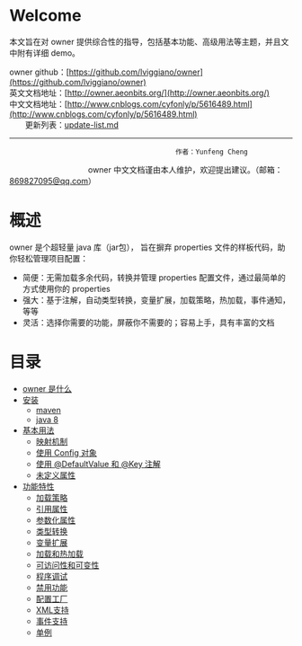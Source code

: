 # Welcome 
本文旨在对 owner 提供综合性的指导，包括基本功能、高级用法等主题，并且文中附有详细 demo。  

owner github：[https://github.com/lviggiano/owner](https://github.com/lviggiano/owner)  
英文文档地址：[http://owner.aeonbits.org/](http://owner.aeonbits.org/)  
中文文档地址：[http://www.cnblogs.com/cyfonly/p/5616489.html](http://www.cnblogs.com/cyfonly/p/5616489.html)  
　　更新列表：<a href="/update-list.md">update-list.md</a>

  
---  

             　　　　　　　　              　　　作者：Yunfeng Cheng  
　　　　　　　　　　owner 中文文档谨由本人维护，欢迎提出建议。（邮箱：869827095@qq.com）  
  
  

# 概述
owner 是个超轻量 java 库（jar包）， 旨在摒弃 properties 文件的样板代码，助你轻松管理项目配置： 
* 简便：无需加载多余代码，转换并管理 properties 配置文件，通过最简单的方式使用你的 properties
* 强大：基于注解，自动类型转换，变量扩展，加载策略，热加载，事件通知，等等
* 灵活：选择你需要的功能，屏蔽你不需要的；容易上手，具有丰富的文档 

# 目录
- [owner 是什么](https://github.com/cyfonly/owner/wiki/overview)
- [安装](https://github.com/cyfonly/owner/wiki/install)
	+ [maven](https://github.com/cyfonly/owner/wiki/install#user-content-maven)
	+ [java 8](https://github.com/cyfonly/owner/wiki/install#user-content-java-8)
- [基本用法](https://github.com/cyfonly/owner/wiki/basic_usage)
	+ [映射机制](https://github.com/cyfonly/owner/wiki/basic_usage#user-content-映射机制)
	+ [使用 Config 对象](https://github.com/cyfonly/owner/wiki/basic_usage#user-content-使用-config-对象)
	+ [使用 @DefaultValue 和 @Key 注解](https://github.com/cyfonly/owner/wiki/basic_usage#user-content-使用-defaultvalue-和-key-注解)
	+ [未定义属性](https://github.com/cyfonly/owner/wiki/basic_usage#user-content-未定义属性)
- [功能特性](https://github.com/cyfonly/owner/wiki/features)
	+ [加载策略](https://github.com/cyfonly/owner/wiki/features#user-content-加载策略)
	+ [引用属性](https://github.com/cyfonly/owner/wiki/features#user-content-引用属性)
	+ [参数化属性](https://github.com/cyfonly/owner/wiki/features#user-content-参数化属性)
	+ [类型转换](https://github.com/cyfonly/owner/wiki/features#user-content-类型转换)
	+ [变量扩展](https://github.com/cyfonly/owner/wiki/features#user-content-变量扩展)
	+ [加载和热加载](https://github.com/cyfonly/owner/wiki/features#user-content-加载和热加载)
	+ [可访问性和可变性](https://github.com/cyfonly/owner/wiki/features#user-content-可访问性和可变性)
	+ [程序调试](https://github.com/cyfonly/owner/wiki/features#user-content-程序调试)
	+ [禁用功能](https://github.com/cyfonly/owner/wiki/features#user-content-禁用功能)
	+ [配置工厂](https://github.com/cyfonly/owner/wiki/features#user-content-配置工厂)
	+ [XML支持](https://github.com/cyfonly/owner/wiki/features#user-content-xml支持)
	+ [事件支持](https://github.com/cyfonly/owner/wiki/features#user-content-事件支持)
	+ [单例](https://github.com/cyfonly/owner/wiki/features#user-content-单例)


  
